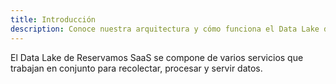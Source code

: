 ```yaml
---
title: Introducción
description: Conoce nuestra arquitectura y cómo funciona el Data Lake de Reservamos SaaS.
---
```


El Data Lake de Reservamos SaaS se compone de varios servicios que trabajan en conjunto para recolectar, procesar y servir datos.
